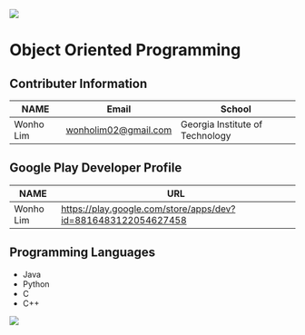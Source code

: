 ![](https://placehold.it/950x90/FF4500/fff?text=Welcome!)
# Object Oriented Programming 

## Contributer Information
| NAME      | Email                |School                           |
| --------- | -------------------- |---------------------------------|
| Wonho Lim | wonholim02@gmail.com | Georgia Institute of Technology |

## Google Play Developer Profile
| NAME      | URL                                                           |       
| --------- | --------------------------------------------------------------|
| Wonho Lim | https://play.google.com/store/apps/dev?id=8816483122054627458 |

## Programming Languages
* Java
* Python
* C
* C++

![](https://res.infoq.com/articles/overcoming-privacy-challenges-synthetic-data/en/headerimage/Overcoming-Data-Scarcity-Privacy-Challenges-with-Synthetic-Data-header-1608564048402.jpg)

